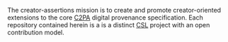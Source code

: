 The creator-assertions mission is to create and promote creator-oriented extensions to the core [C2PA](https://c2pa.org) digital provenance specification. Each repository contained herein is a is a distinct [CSL](https://github.com/CommunitySpecification/Community_Specification) project with an open contribution model. 

